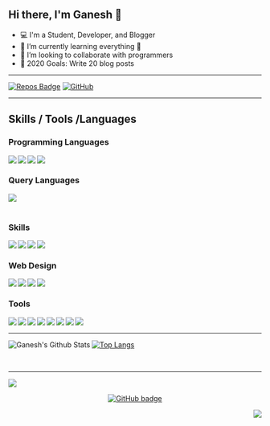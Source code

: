 ## Hi there, I'm Ganesh 👋

- 💻 I'm a Student, Developer, and Blogger
- 🌱 I’m currently learning everything 🤣
- 👯 I’m looking to collaborate with programmers
- 🥅 2020 Goals: Write 20 blog posts

---

[![Repos Badge](https://badges.pufler.dev/repos/ganeshkaricharla)](https://badges.pufler.dev)
<a href="https://github.com/ganeshkaricharla"><img src="https://img.shields.io/github/followers/ganeshkaricharla.svg?label=GitHub&style=social" alt="GitHub"></a>

---

## Skills / Tools /Languages

### Programming Languages
<img align="left" src="https://img.shields.io/badge/-C-blue"/>
<img align="left" src="https://img.shields.io/badge/-C++-blueviolet"/>
<img align="left" src="https://img.shields.io/badge/-JAVA-red"/>
<img align="left" src="https://img.shields.io/badge/-PYTHON-yellow"/>

<br/>

### Query Languages
<img align="left" src="https://img.shields.io/badge/-SQL-yellowgreen"/>

<br/>
<br/>

### Skills

<img align="left" src="https://img.shields.io/badge/-DATA ANALYSIS-yellow"/>
<img align="left" src="https://img.shields.io/badge/-MACHINE LEARNING-green"/>
<img align="left" src="https://img.shields.io/badge/-COMPETITIVE PROGRAMMING-red"/>
<img align="left" src="https://img.shields.io/badge/-GRAPHIC DESIGN-blue"/>


<br/>

### Web Design
<img align="left" src="https://img.shields.io/badge/-HTML-orange"/>
<img align="left" src="https://img.shields.io/badge/-CSS-yellow"/>
<img align="left" src="https://img.shields.io/badge/-JAVASCRIPT-orange"/>
<img align="left" src="https://img.shields.io/badge/-BOOTSTRAP-green"/>

<br/>

### Tools

<img align="left" src="https://img.shields.io/badge/-VSCODE-blue"/>
<img align="left" src="https://img.shields.io/badge/-GIT-green"/>
<img align="left" src="https://img.shields.io/badge/-JUPYTER-orange"/>
<img align="left" src="https://img.shields.io/badge/-MSOFFICE-red"/>
<img align="left" src="https://img.shields.io/badge/-ORACLE-yellow"/>
<img align="left" src="https://img.shields.io/badge/-TERMINAL-orange"/>
<img align="left" src="https://img.shields.io/badge/-IBM WATSON-yellowgreen"/>
<img align="left" src="https://img.shields.io/badge/-PHOTOSHOP-blue"/>

<br/>

---

<img align="left" alt="Ganesh's Github Stats" src="https://github-readme-stats.vercel.app/api?username=ganeshkaricharla&show_icons=true&hide_border=true&theme=radical" />

[![Top Langs](https://github-readme-stats.vercel.app/api/top-langs/?username=ganeshkaricharla&hide=javascript,html)](https://github.com/ganeshkaricharla/github-readme-stats)

<br/>

---

<p align="left"> 
  <img src="https://profile-counter.glitch.me/ganeshkaricharla/count.svg"/>
</p>

<p align="center">
  <a href="https://github.com/ganeshkaricharla?tab=followers">
    <img src="https://img.shields.io/github/followers/ganeshkaricharla?label=Followers&logo=GitHub&style=for-the-badge" alt="GitHub badge" />
  </a>
</p>
<p align="right">
  <a href="http://twitter.com/ganeshkaricharla">
    <img src="https://img.shields.io/twitter/follow/GaneshKarichar1?label=Twitter&logo=twitter&style=for-the-badge" />
  </a>
</p>
